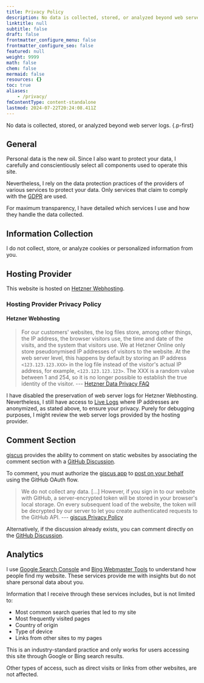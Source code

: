 ```yaml
---
title: Privacy Policy
description: No data is collected, stored, or analyzed beyond web server logs.
linktitle: null
subtitle: false
draft: false
frontmatter_configure_menu: false
frontmatter_configure_seo: false
featured: null
weight: 9999
math: false
chem: false
mermaid: false
resources: {}
toc: true
aliases:
    - /privacy/
fmContentType: content-standalone
lastmod: 2024-07-22T20:24:08.411Z
---
```


No data is collected, stored, or analyzed beyond web server logs.
{.p-first} <!-- more -->

## General

Personal data is the new oil.
Since I also want to protect your data, I carefully and conscientiously select all components used to operate this site.

Nevertheless, I rely on the data protection practices of the providers of various services to protect your data.
Only services that claim to comply with the [GDPR](https://gdpr-info.eu) are used.

For maximum transparency, I have detailed which services I use and how they handle the data collected.

## Information Collection

I do not collect, store, or analyze cookies or personalized information from you.

## Hosting Provider

This website is hosted on [Hetzner Webhosting](https://www.hetzner.com/webhosting).

### Hosting Provider Privacy Policy

#### Hetzner Webhosting

> For our customers' websites, the log files store, among other things, the IP address, the browser visitors use, the time and date of the visits, and the system that visitors use. We at Hetzner Online only store pseudonymised IP addresses of visitors to the website. At the web server level, this happens by default by storing an IP address `<123.123.123.XXX>` in the log file instead of the visitor's actual IP address, for example, `<123.123.123.123>`. The XXX is a random value between 1 and 254, so it is no longer possible to establish the true identity of the visitor.
> --- [Hetzner Data Privacy FAQ](https://docs.hetzner.com/general/general-terms-and-conditions/data-privacy-faq/)

I have disabled the preservation of web server logs for Hetzner Webhosting. Nevertheless, I still have access to [Live Logs](https://docs.hetzner.com/konsoleh/account-management/statistics/live-logs) where IP addresses are anonymized, as stated above, to ensure your privacy.
Purely for debugging purposes, I might review the web server logs provided by the hosting provider.

## Comment Section

[giscus](https://github.com/apps/giscus) provides the ability to comment on static websites by associating the comment section with a [GitHub Discussion](https://docs.github.com/en/discussions).

To comment, you must authorize the [giscus app](https://giscus.app) to [post on your behalf](https://docs.github.com/en/developers/apps/identifying-and-authorizing-users-for-github-apps) using the GitHub OAuth flow.

> We do not collect any data.
> [...]
> However, if you sign in to our website with GitHub, a server-encrypted token will be stored in your browser's local storage. On every subsequent load of the website, the token will be decrypted by our server to let you create authenticated requests to the GitHub API.
> --- [giscus Privacy Policy](https://github.com/giscus/giscus/blob/main/PRIVACY-POLICY.md)

Alternatively, if the discussion already exists, you can comment directly on the [GitHub Discussion](https://github.com/Kariton/jaspers-it/discussions/categories/giscus).

## Analytics

I use [Google Search Console](https://search.google.com/search-console) and [Bing Webmaster Tools](https://www.bing.com/webmasters) to understand how people find my website. These services provide me with insights but do not share personal data about you.

Information that I receive through these services includes, but is not limited to:

- Most common search queries that led to my site
- Most frequently visited pages
- Country of origin
- Type of device
- Links from other sites to my pages

This is an industry-standard practice and only works for users accessing this site through Google or Bing search results.

Other types of access, such as direct visits or links from other websites, are not affected.
